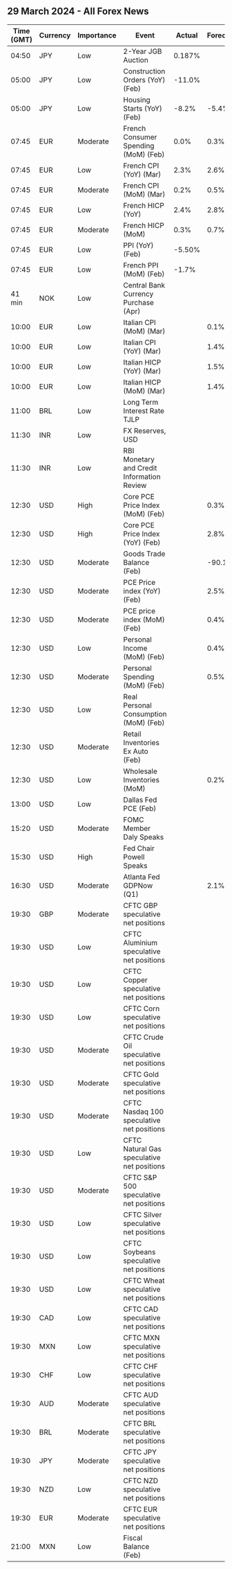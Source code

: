 ## 29 March 2024 - All Forex News

| Time (GMT) | Currency | Importance | Event | Actual | Forecast | Previous |
|------|----------|------------|-------|--------|----------|----------|
| 04:50 | JPY | Low | 2-Year JGB Auction | 0.187% |  | 0.180% |
| 05:00 | JPY | Low | Construction Orders (YoY) (Feb) | -11.0% |  | 9.1% |
| 05:00 | JPY | Low | Housing Starts (YoY) (Feb) | -8.2% | -5.4% | -7.5% |
| 07:45 | EUR | Moderate | French Consumer Spending (MoM) (Feb) | 0.0% | 0.3% | -0.6% |
| 07:45 | EUR | Low | French CPI (YoY) (Mar) | 2.3% | 2.6% | 3.0% |
| 07:45 | EUR | Moderate | French CPI (MoM) (Mar) | 0.2% | 0.5% | 0.8% |
| 07:45 | EUR | Low | French HICP (YoY) | 2.4% | 2.8% | 3.2% |
| 07:45 | EUR | Moderate | French HICP (MoM) | 0.3% | 0.7% | 0.9% |
| 07:45 | EUR | Low | PPI (YoY) (Feb) | -5.50% |  | -4.90% |
| 07:45 | EUR | Low | French PPI (MoM) (Feb) | -1.7% |  | -1.0% |
| 41 min | NOK | Low | Central Bank Currency Purchase (Apr) |  |  | 350.0M |
| 10:00 | EUR | Low | Italian CPI (MoM) (Mar) |  | 0.1% | 0.1% |
| 10:00 | EUR | Low | Italian CPI (YoY) (Mar) |  | 1.4% | 0.8% |
| 10:00 | EUR | Low | Italian HICP (YoY) (Mar) |  | 1.5% | 0.8% |
| 10:00 | EUR | Low | Italian HICP (MoM) (Mar) |  | 1.4% | 0.0% |
| 11:00 | BRL | Low | Long Term Interest Rate TJLP |  |  | 6.53% |
| 11:30 | INR | Low | FX Reserves, USD |  |  | 642.49B |
| 11:30 | INR | Low | RBI Monetary and Credit Information Review |  |  |  |
| 12:30 | USD | High | Core PCE Price Index (MoM) (Feb) |  | 0.3% | 0.4% |
| 12:30 | USD | High | Core PCE Price Index (YoY) (Feb) |  | 2.8% | 2.8% |
| 12:30 | USD | Moderate | Goods Trade Balance (Feb) |  | -90.10B | -90.51B |
| 12:30 | USD | Moderate | PCE Price index (YoY) (Feb) |  | 2.5% | 2.4% |
| 12:30 | USD | Moderate | PCE price index (MoM) (Feb) |  | 0.4% | 0.3% |
| 12:30 | USD | Low | Personal Income (MoM) (Feb) |  | 0.4% | 1.0% |
| 12:30 | USD | Moderate | Personal Spending (MoM) (Feb) |  | 0.5% | 0.2% |
| 12:30 | USD | Low | Real Personal Consumption (MoM) (Feb) |  |  | -0.1% |
| 12:30 | USD | Moderate | Retail Inventories Ex Auto (Feb) |  |  | 0.3% |
| 12:30 | USD | Low | Wholesale Inventories (MoM) |  | 0.2% | -0.3% |
| 13:00 | USD | Low | Dallas Fed PCE (Feb) |  |  | 5.00% |
| 15:20 | USD | Moderate | FOMC Member Daly Speaks |  |  |  |
| 15:30 | USD | High | Fed Chair Powell Speaks |  |  |  |
| 16:30 | USD | Moderate | Atlanta Fed GDPNow (Q1) |  | 2.1% | 2.1% |
| 19:30 | GBP | Moderate | CFTC GBP speculative net positions |  |  | 53.2K |
| 19:30 | USD | Low | CFTC Aluminium speculative net positions |  |  | 2.5K |
| 19:30 | USD | Low | CFTC Copper speculative net positions |  |  | 31.9K |
| 19:30 | USD | Low | CFTC Corn speculative net positions |  |  | -175.5K |
| 19:30 | USD | Moderate | CFTC Crude Oil speculative net positions |  |  | 277.8K |
| 19:30 | USD | Moderate | CFTC Gold speculative net positions |  |  | 201.6K |
| 19:30 | USD | Moderate | CFTC Nasdaq 100 speculative net positions |  |  | 11.2K |
| 19:30 | USD | Low | CFTC Natural Gas speculative net positions |  |  | -103.6K |
| 19:30 | USD | Moderate | CFTC S&P 500 speculative net positions |  |  | -194.2K |
| 19:30 | USD | Low | CFTC Silver speculative net positions |  |  | 52.4K |
| 19:30 | USD | Low | CFTC Soybeans speculative net positions |  |  | -167.7K |
| 19:30 | USD | Low | CFTC Wheat speculative net positions |  |  | -56.1K |
| 19:30 | CAD | Low | CFTC CAD speculative net positions |  |  | -37.1K |
| 19:30 | MXN | Low | CFTC MXN speculative net positions |  |  | 128.7K |
| 19:30 | CHF | Low | CFTC CHF speculative net positions |  |  | -20.5K |
| 19:30 | AUD | Moderate | CFTC AUD speculative net positions |  |  | -107.5K |
| 19:30 | BRL | Moderate | CFTC BRL speculative net positions |  |  | 10.3K |
| 19:30 | JPY | Moderate | CFTC JPY speculative net positions |  |  | -116.0K |
| 19:30 | NZD | Low | CFTC NZD speculative net positions |  |  | -0.2K |
| 19:30 | EUR | Moderate | CFTC EUR speculative net positions |  |  | 48.3K |
| 21:00 | MXN | Low | Fiscal Balance (Feb) |  |  | -159.14B |
